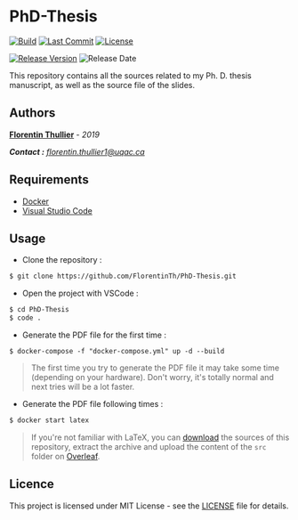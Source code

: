 # PhD-Thesis

[![Build](https://img.shields.io/circleci/build/github/FlorentinTh/PhD-Thesis/master?style=flat-square&token=0fdc873e50de49d6e9868ff847d740d20813f3bd)](https://circleci.com/gh/FlorentinTh/PhD-Thesis) [![Last Commit](https://img.shields.io/github/last-commit/FlorentinTh/PhD-Thesis?style=flat-square)](https://github.com/FlorentinTh/PhD-Thesis/commits/master) [![License](https://img.shields.io/github/license/FlorentinTh/PhD-Thesis?style=flat-square)](https://github.com/FlorentinTh/PhD-Thesis/blob/master/LICENSE)

[![Release Version](https://img.shields.io/github/release/FlorentinTh/PhD-Thesis?style=flat-square)](https://github.com/FlorentinTh/PhD-Thesis/releases) ![Release Date](https://img.shields.io/github/release-date/FlorentinTh/PhD-Thesis?style=flat-square)

This repository contains all the sources related to my Ph. D. thesis manuscript, as well as the source file of the slides.

## Authors

**[Florentin Thullier](https://github.com/florentinth)** - _2019_

_**Contact :** [florentin.thullier1@uqac.ca](florentin.thullier1@uqa.ca)_

## Requirements

- [Docker](https://www.docker.com/get-started)
- [Visual Studio Code](https://code.visualstudio.com/)

## Usage

- Clone the repository :

```sh
$ git clone https://github.com/FlorentinTh/PhD-Thesis.git
```

- Open the project with VSCode :

```sh
$ cd PhD-Thesis
$ code .
```

- Generate the PDF file for the first time :

```
$ docker-compose -f "docker-compose.yml" up -d --build
```

> The first time you try to generate the PDF file it may take some time (depending on your hardware). Don't worry, it's totally normal and next tries will be a lot faster.

- Generate the PDF file following times :

```sh
$ docker start latex
```

> If you're not familiar with LaTeX, you can [download](https://github.com/FlorentinTh/PhD-Thesis/archive/master.zip) the sources of this repository, extract the archive and upload the content of the ```src``` folder on [Overleaf](https://overleaf.com/).

## Licence

This project is licensed under MIT License - see the [LICENSE](LICENSE) file for details.

